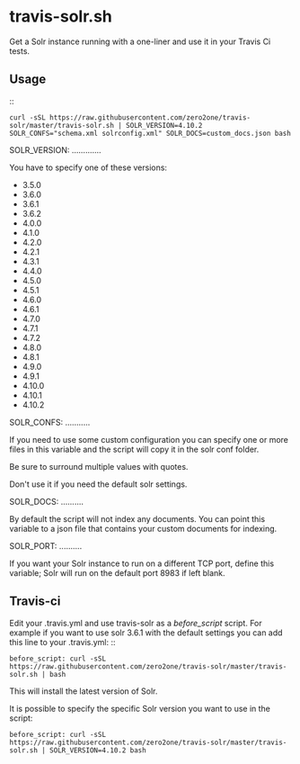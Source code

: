 travis-solr.sh
==============

Get a Solr instance running with a one-liner and use it in your Travis Ci tests.


Usage
-----

::

	curl -sSL https://raw.githubusercontent.com/zero2one/travis-solr/master/travis-solr.sh | SOLR_VERSION=4.10.2 SOLR_CONFS="schema.xml solrconfig.xml" SOLR_DOCS=custom_docs.json bash

SOLR_VERSION:
.............

You have to specify one of these versions:

- 3.5.0
- 3.6.0
- 3.6.1
- 3.6.2
- 4.0.0
- 4.1.0
- 4.2.0
- 4.2.1
- 4.3.1
- 4.4.0
- 4.5.0
- 4.5.1
- 4.6.0
- 4.6.1
- 4.7.0
- 4.7.1
- 4.7.2
- 4.8.0
- 4.8.1
- 4.9.0
- 4.9.1
- 4.10.0
- 4.10.1
- 4.10.2


SOLR_CONFS:
...........

If you need to use some custom configuration you can specify one or more files
in this variable and the script will copy it in the solr conf folder.

Be sure to surround multiple values with quotes.

Don't use it if you need the default solr settings.

SOLR_DOCS:
..........

By default the script will not index any documents. You can point
this variable to a json file that contains your custom documents for indexing.

SOLR_PORT:
..........

If you want your Solr instance to run on a different TCP port, define this variable;
Solr will run on the default port 8983 if left blank.

Travis-ci
---------

Edit your .travis.yml and use travis-solr as a *before_script* script.
For example if you want to use solr 3.6.1 with the default settings you can add this
line to your .travis.yml: ::

	before_script: curl -sSL https://raw.githubusercontent.com/zero2one/travis-solr/master/travis-solr.sh | bash    

This will install the latest version of Solr.

It is possible to specify the specific Solr version you want to use in the script:

	before_script: curl -sSL https://raw.githubusercontent.com/zero2one/travis-solr/master/travis-solr.sh | SOLR_VERSION=4.10.2 bash


